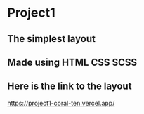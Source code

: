 # Project1

## The simplest layout

## Made using HTML CSS SCSS

## Here is the link to the layout

https://project1-coral-ten.vercel.app/
